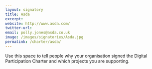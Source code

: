 ```yaml
---
layout: signatory
title: Asda
excerpt: 
website: http://www.asda.com/
twitter-url:
email: polly.jones@asda.co.uk
image: /images/signatories/Asda.jpg
permalink: /charter/asda/
---
```


Use this space to tell people why your organisation signed the Digital Participation Charter and which projects you are supporting.
